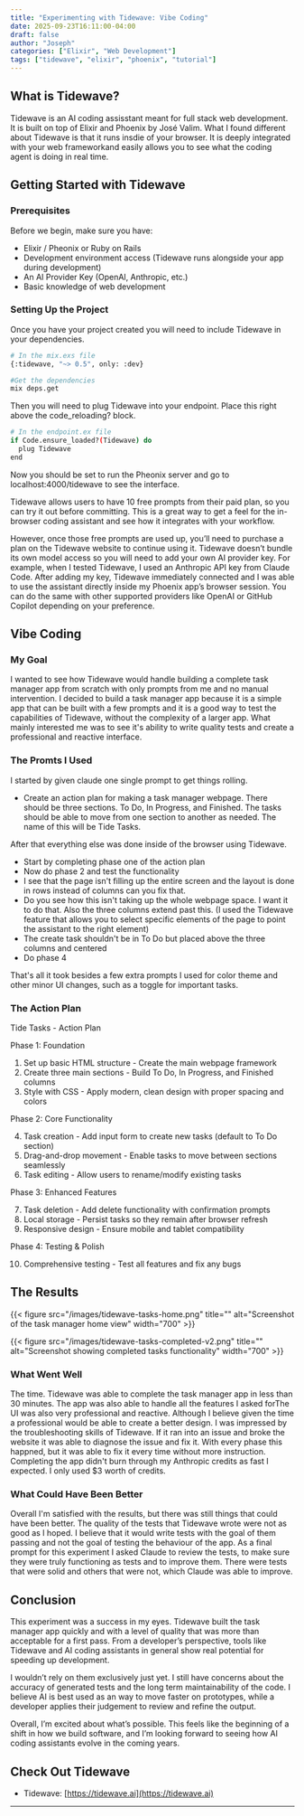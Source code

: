 ```yaml
---
title: "Experimenting with Tidewave: Vibe Coding"
date: 2025-09-23T16:11:00-04:00
draft: false
author: "Joseph"
categories: ["Elixir", "Web Development"]
tags: ["tidewave", "elixir", "phoenix", "tutorial"]
---
```


## What is Tidewave?

Tidewave is an AI coding assisstant meant for full stack web development. It is built on top of Elixir and Phoenix by José Valim. What I found different about Tidewave is that it runs insdie of your browser. It is deeply integrated with your web frameworkand easily allows you to see what the coding agent is doing in real time.

## Getting Started with Tidewave

### Prerequisites

Before we begin, make sure you have:
- Elixir / Pheonix or Ruby on Rails
- Development environment access (Tidewave runs alongside your app during development)
- An AI Provider Key (OpenAI, Anthropic, etc.)
- Basic knowledge of web development

### Setting Up the Project

Once you have your project created you will need to include Tidewave in your dependencies.

```bash
# In the mix.exs file
{:tidewave, "~> 0.5", only: :dev}

#Get the dependencies
mix deps.get
```

Then you will need to plug Tidewave into your endpoint. Place this right above the code_reloading? block.

```bash
# In the endpoint.ex file
if Code.ensure_loaded?(Tidewave) do
  plug Tidewave
end
```

Now you should be set to run the Pheonix server and go to localhost:4000/tidewave to see the interface.

Tidewave allows users to have 10 free prompts from their paid plan, so you can try it out before committing. This is a great way to get a feel for the in-browser coding assistant and see how it integrates with your workflow.

However, once those free prompts are used up, you’ll need to purchase a plan on the Tidewave website to continue using it. Tidewave doesn’t bundle its own model access so you will need to add your own AI provider key. For example, when I tested Tidewave, I used an Anthropic API key from Claude Code. After adding my key, Tidewave immediately connected and I was able to use the assistant directly inside my Phoenix app’s browser session. You can do the same with other supported providers like OpenAI or GitHub Copilot depending on your preference.


## Vibe Coding

### My Goal

I wanted to see how Tidewave would handle building a complete task manager app from scratch with only prompts from me and no manual intervention. I decided to build a task manager app because it is a simple app that can be built with a few prompts and it is a good way to test the capabilities of Tidewave, without the complexity of a larger app. What mainly interested me was to see it's ability to write quality tests and create a professional and reactive interface.

### The Promts I Used

I started by given claude one single prompt to get things rolling.

- Create an action plan for making a task manager webpage. There should be three sections. To Do, In Progress, and Finished. The tasks should be able to move from one section to another as needed. The name of this will be Tide Tasks.

After that everything else was done inside of the browser using Tidewave.

- Start by completing phase one of the action plan
- Now do phase 2 and test the functionality
- I see that the page isn't filling up the entire screen and the layout is done in rows instead of columns can you fix that.
- Do you see how this isn't taking up the whole webpage space. I want it to do that. Also the three columns extend past this. (I used the Tidewave feature that allows you to select specific elements of the page to point the assistant to the right element)
- The create task shouldn't be in To Do but placed above the three columns and centered
- Do phase 4

That's all it took besides a few extra prompts I used for color theme and other minor UI changes, such as a toggle for important tasks.

### The Action Plan

Tide Tasks - Action Plan

  Phase 1: Foundation

  1. Set up basic HTML structure - Create the main
  webpage framework
  2. Create three main sections - Build To Do, In
  Progress, and Finished columns
  3. Style with CSS - Apply modern, clean design with
  proper spacing and colors

  Phase 2: Core Functionality

  4. Task creation - Add input form to create new
  tasks (default to To Do section)
  5. Drag-and-drop movement - Enable tasks to move
  between sections seamlessly
  6. Task editing - Allow users to rename/modify
  existing tasks

  Phase 3: Enhanced Features

  7. Task deletion - Add delete functionality with
  confirmation prompts
  8. Local storage - Persist tasks so they remain
  after browser refresh
  9. Responsive design - Ensure mobile and tablet
  compatibility

  Phase 4: Testing & Polish

  10. Comprehensive testing - Test all features and
  fix any bugs

  ## The Results

{{< figure src="/images/tidewave-tasks-home.png" title="" alt="Screenshot of the task manager home view" width="700" >}}

{{< figure src="/images/tidewave-tasks-completed-v2.png" title="" alt="Screenshot showing completed tasks functionality" width="700" >}}

### What Went Well
The time. Tidewave was able to complete the task manager app in less than 30 minutes. The app was also able to handle all the features I asked forThe UI was also very professional and reactive. Although I believe given the time a professional would be able to create a better design. I was impressed by the troubleshooting skills of Tidewave. If it ran into an issue and broke the website it was able to diagnose the issue and fix it. With every phase this happned, but it was able to fix it every time without more instruction. Completing the app didn't burn through my Anthropic credits as fast I expected. I only used $3 worth of credits.

### What Could Have Been Better
Overall I'm satisfied with the results, but there was still things that could have been better. The quality of the tests that Tidewave wrote were not as good as I hoped. I believe that it would write tests with the goal of them passing and not the goal of testing the behaviour of the app. As a final prompt for this experiment I asked Claude to review the tests, to make sure they were truly functioning as tests and to improve them. There were tests that were solid and others that were not, which Claude was able to improve.

## Conclusion

This experiment was a success in my eyes. Tidewave built the task manager app quickly and with a level of quality that was more than acceptable for a first pass. From a developer’s perspective, tools like Tidewave and AI coding assistants in general show real potential for speeding up development.

I wouldn’t rely on them exclusively just yet. I still have concerns about the accuracy of generated tests and the long term maintainability of the code. I believe AI is best used as an way to move faster on prototypes, while a developer applies their judgement to review and refine the output.

Overall, I’m excited about what’s possible. This feels like the beginning of a shift in how we build software, and I’m looking forward to seeing how AI coding assistants evolve in the coming years.

## Check Out Tidewave

- Tidewave: [https://tidewave.ai](https://tidewave.ai)

---
